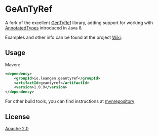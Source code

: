 # GeAnTyRef

A fork of the excellent [GenTyRef](https://code.google.com/archive/p/gentyref/) library, adding support for working with [AnnotatedTypes](https://jaxenter.com/jsr-308-explained-java-type-annotations-107706.html) introduced in Java 8.

Examples and other info can be found at the project [Wiki](https://github.com/leangen/geantyref/wiki).

## Usage

Maven:

```xml
<dependency>
    <groupId>io.leangen.geantyref</groupId>
    <artifactId>geantyref</artifactId>
    <version>1.0.0</version>
</dependency>
```

For other build tools, you can find instructions at [mvnrepository](http://mvnrepository.com/artifact/io.leangen.geantyref/geantyref/1.0.0)

## License
[Apache 2.0](http://www.apache.org/licenses/LICENSE-2.0)
